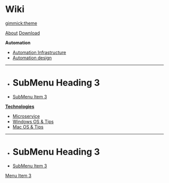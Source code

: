 <!--
  -- Name of your wiki
  -- Do NOT remove the leading `#` character.
  -->

# Wiki


<!--
  -- Default theme
  -- (Read: http://dynalon.github.io/mdwiki/#!customizing.md#Theme_chooser)
  -->

[gimmick:theme](spacelab)


<!--
  -- Navigation
  -- (Read: http://dynalon.github.io/mdwiki/#!quickstart.md#Adding_a_navigation)
  -->

[About](pages/about.md)
[Download](pages/download.md)

**Automation**

  <!--* # Automation-->
  * [Automation Infrastructure](pages/automation_infra.md)
  * [Automation design](pages/automation_design.md)
  - - - -
  * # SubMenu Heading 3
  * [SubMenu Item 3](pages/subitem3.md)

[**Technologies**](pages/item2.md)

  * [Microservice](pages/subitem3.md)
  * [Windows OS & Tips](pages/windows_os_tips.md)
  * [Mac OS & Tips](pages/mac_os_tips.md)
  - - - -
  * # SubMenu Heading 3
  * [SubMenu Item 3](pages/subitem3.md)

[Menu Item 3](pages/item3.md)


<!--
  -- Change the Language
  -- Could be useful when there's more than one language wiki.
  -->

<!--
[Change the Language]()

  * [English (United States)](/en_US/)
  * [English (United Kingdom)](/en_GB/)
  * [Italian](/it/)
-->

<!--
  -- Let the user choose a theme
  -- (Read: http://dynalon.github.io/mdwiki/#!quickstart.md#Adding_a_navigation)
  -->

<!--
[gimmick:themechooser](Choose theme)
-->
